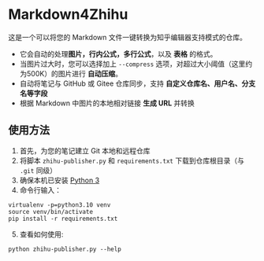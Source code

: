 # Markdown4Zhihu

这是一个可以将您的 Markdown 文件一键转换为知乎编辑器支持模式的仓库。

- 它会自动的处理**图片，行内公式，多行公式**，以及 **表格** 的格式。
- 当图片过大时，您可以选择加上 `--compress` 选项，对超过大小阈值（这里约为500K）的图片进行 **自动压缩**。
- 自动将笔记与 GitHub 或 Gitee 仓库同步，支持 **自定义仓库名、用户名、分支名等字段**
- 根据 Markdown 中图片的本地相对链接 **生成 URL** 并转换

## 使用方法

1. 首先，为您的笔记建立 Git 本地和远程仓库
2. 将脚本 `zhihu-publisher.py` 和 `requirements.txt` 下载到仓库根目录（与 `.git` 同级）
3. 确保本机已安装 [Python 3](https://www.python.org/)
4. 命令行输入：

```
virtualenv -p=python3.10 venv
source venv/bin/activate
pip install -r requirements.txt
```

5. 查看如何使用:

```
python zhihu-publisher.py --help
```
